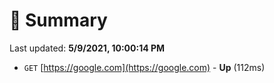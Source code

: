 # 📖 Summary
Last updated: **5/9/2021, 10:00:14 PM**

- `GET` [https://google.com](https://google.com) - **Up** (112ms)

